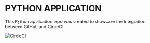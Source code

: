 # PYTHON APPLICATION

This Python application repo was created to showcase the integration between GitHub and CircleCI.

[![CircleCI](https://dl.circleci.com/status-badge/img/gh/Frames2424/prueba_codeclimate/tree/add_readme.svg?style=svg)](https://dl.circleci.com/status-badge/redirect/gh/Frames2424/prueba_codeclimate/tree/add_readme)
